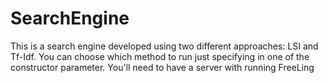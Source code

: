 # SearchEngine
This is a search engine developed using two different approaches: LSI and Tf-Idf. You can choose which method to run just specifying in one of the constructor parameter. You'll need to have a server with running FreeLing

